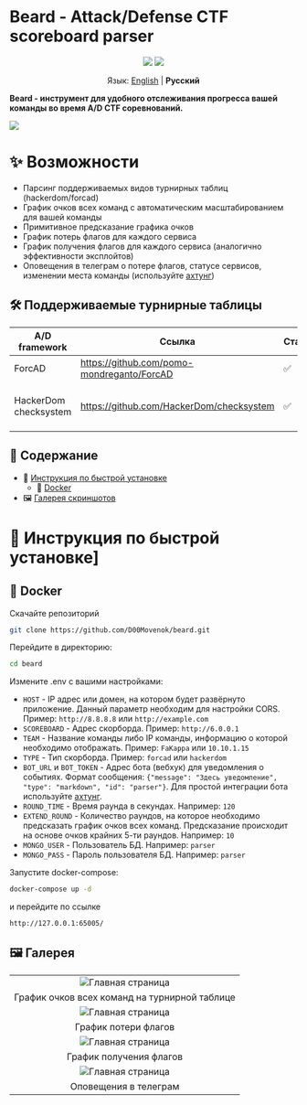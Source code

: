 # Beard - Attack/Defense CTF scoreboard parser

<p align="center">
<a href=""><img src="https://img.shields.io/badge/supports-Docker-blue" /></a>
<a href=""><img src="https://img.shields.io/badge/license-MIT-red" /></a>

<p align="center">
    Язык: <a href="https://github.com/D00Movenok/beard">English</a> | <b>Русский</b>
</p>

<b>Beard - инструмент для удобного отслеживания прогресса вашей команды во время A/D CTF соревнований.</b> 

<img src="https://i.ibb.co/FDvzZYJ/image.png">

# ✨ Возможности

- Парсинг поддерживаемых видов турнирных таблиц (hackerdom/forcad)
- График очков всех команд с автоматическим масштабированием для вашей команды
- Примитивное предсказание графика очков
- График потерь флагов для каждого сервиса
- График получения флагов для каждого сервиса (аналогично эффективности эксплойтов)
- Оповещения в телеграм о потере флагов, статусе сервисов, изменении места команды (используйте [ахтунг](https://github.com/D00Movenok/achtung))

## 🛠 Поддерживаемые турнирные таблицы

| **A/D framework**  | Ссылка | Статус | Описание
| ------------------ | ---- | ------ | -----------
| ForcAD | https://github.com/pomo-mondreganto/ForcAD | ✅ | 
| HackerDom checksystem | https://github.com/HackerDom/checksystem | ✅ | парсинг старой версии на /board

## 🙋 Содержание
* 📖 [Инструкция по быстрой установке](https://github.com/D00Movenok/beard/blob/master/docs/README.ru.md#-инструкция-по-быстрой-установке)
    * 🐋 [Docker](https://github.com/D00Movenok/beard/blob/master/docs/README.ru.md#whale-docker)
* 🖼️ [Галерея скриншотов](https://github.com/D00Movenok/beard/blob/master/docs/README.ru.md#-галерея)


# 📖 Инструкция по быстрой установке]

## :whale: Docker 

Скачайте репозиторий
```bash
git clone https://github.com/D00Movenok/beard.git
```
Перейдите в директорию:
```bash
cd beard
```
Измените .env с вашими настройками:
- `HOST` - IP адрес или домен, на котором будет развёрнуто приложение. Данный параметр необходим для настройки CORS. Пример: `http://8.8.8.8` или `http://example.com`
- `SCOREBOARD` - Адрес скорборда. Пример: `http://6.0.0.1`
- `TEAM` - Название команды либо IP команды, информацию о которой необходимо отображать. Пример: `FaKappa` или `10.10.1.15`
- `TYPE` - Тип скорборда. Пример: `forcad` или `hackerdom`
- `BOT_URL` и `BOT_TOKEN` - Адрес бота (вебхук) для уведомления о событиях. Формат сообщения: ```{"message": "Здесь уведомление", "type": "markdown", "id": "parser"}```. Для простой интеграции бота используйте [ахтунг](https://github.com/D00Movenok/achtung).
- `ROUND_TIME` - Время раунда в секундах. Например: `120`
- `EXTEND_ROUND` - Количество раундов, на которое необходимо предсказать график очков всех команд. Предсказание происходит на основе очков крайних 5-ти раундов. Например: `10`
- `MONGO_USER` - Пользователь БД. Например: `parser`
- `MONGO_PASS` - Пароль пользователя БД. Например: `parser`

Запустите docker-compose:
```bash
docker-compose up -d
```
и перейдите по ссылке
```bash
http://127.0.0.1:65005/
```

## 🖼️ Галерея

||
|:-------------------------:|
|![Главная страница](https://i.ibb.co/SQrxpVD/Scores.png)|
|График очков всех команд на турнирной таблице|
|![Главная страница](https://i.ibb.co/Sc7vBzs/Echarts-lost.png)
|График потери флагов|
|![Главная страница](https://i.ibb.co/JCQD2g6/Echarts-got.png)|
|График получения флагов|
|![Главная страница](https://i.ibb.co/VCMzK05/image.png)|
|Оповещения в телеграм|
